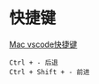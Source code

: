# 快捷键

[Mac vscode快捷键](https://segmentfault.com/a/1190000012811886)

```node
Ctrl + - 后退
Ctrl + Shift + - 前进
```

